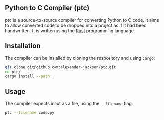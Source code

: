 Python to C Compiler (ptc)
--------------------------
ptc is a source-to-source compiler for converting Python to C code. It aims to
allow converted code to be dropped into a project as if it had been
handwritten. It is written using the [Rust](https://www.rust-lang.org/)
programming language.

## Installation

The compiler can be installed by cloning the respository and using `cargo`:

```bash
git clone git@github.com:alexander-jackson/ptc.git
cd ptc/
cargo install --path .
```

## Usage

The compiler expects input as a file, using the `--filename` flag:

```bash
ptc --filename code.py
```
